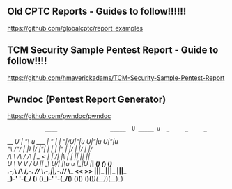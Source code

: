## Old CPTC Reports - Guides to follow!!!!!!
https://github.com/globalcptc/report_examples

## TCM Security Sample Pentest Report - Guide to follow!!!!
https://github.com/hmaverickadams/TCM-Security-Sample-Pentest-Report

## Pwndoc (Pentest Report Generator)
https://github.com/pwndoc/pwndoc


                ____                 _____  U _____ u  _     _     _    
 __        __U |  _"\ u     ___     |_ " _| \| ___"|/U|"|u U|"|u U|"|u  
 \"\      /"/ \| |_) |/    |_"_|      | |    |  _|"  \| |/ \| |/ \| |/  
 /\ \ /\ / /\  |  _ <       | |      /| |\   | |___   |_|   |_|   |_|   
U  \ V  V /  U |_| \_\    U/| |\u   u |_|U   |_____|  (_)   (_)   (_)   
.-,_\ /\ /_,-. //   \\_.-,_|___|_,-._// \\_  <<   >>  |||_  |||_  |||_  
 \_)-'  '-(_/ (__)  (__)\_)-' '-(_/(__) (__)(__) (__)(__)_)(__)_)(__)_) 
